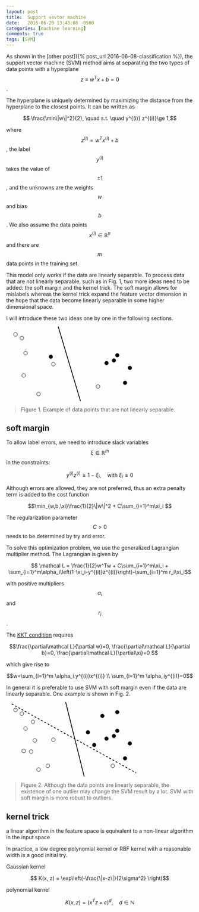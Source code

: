 ```yaml
---
layout: post
title:  Support vevtor machine
date:   2016-06-20 13:43:08 -0500
categories: [machine learning]
comments: true
tags: [SVM]
---
```


As shown in the [other post]({% post_url 2016-06-08-classification %}), the support vector machine (SVM) method aims at separating the 
two types of data points with a hyperplane $$z\equiv w^Tx+b=0$$.

The hyperplane is uniquely determined by maximizing the distance from
the hyperplane to the closest points. It can be written as

$$ \frac{\min\|w\|^2}{2}, \quad s.t. \quad  y^{(i)} z^{(i)}\ge 1,$$

where $$z^{(i)} = w^Tx^{(i)}+b$$, 
the label $$y^{(i)}$$ takes the value of $$\pm1$$, 
and the unknowns are the weights $$w$$ and bias $$b$$.
We also assume the data points $$x^{(i)}\in\mathbb R^n$$ and there
are $$m$$ data points in the training set.

This model only works if the data are linearly separable. 
To process data that are not linearly separable, 
such as in Fig. 1, two more ideas need to be added: the soft margin
and the kernel trick.
The soft margin allows for mislabels whereas the kernel trick 
expand the feature vector dimension in the hope that the data 
become linearly separable in some higher dimensional space. 

I will introduce these two ideas one by one in the following sections.

<svg width='350' height='200'> 
<circle cx='25' cy='21' r='5' fill='white' stroke='black'/> 
<circle cx='42' cy='31' r='5' fill='white' stroke='black'/> 
<circle cx='52' cy='71' r='5' fill='white' stroke='black'/> 
<circle cx='47' cy='131' r='5' fill='white' stroke='black'/> 
<circle cx='247' cy='161' r='5' fill='white' stroke='black'/> 
<circle cx='87' cy='181' r='5' fill='white' stroke='black'/> 
<circle cx='127' cy='101' r='5' fill='white' stroke='black'/> 
<line x1="140" y1="0" x2="200" y2="200" 
            stroke='black' stroke-width="2"  />
<circle cx='299' cy='77' r='5' fill='black' stroke='black'/> 
<circle cx='120' cy='81' r='5' fill='black' stroke='black'/> 
<circle cx='290' cy='91' r='5' fill='black' stroke='black'/> 
<circle cx='270' cy='98' r='5' fill='black' stroke='black'/> 
<circle cx='333' cy='111' r='5' fill='black' stroke='black'/> 
<circle cx='320' cy='151' r='5' fill='black' stroke='black'/> 
</svg>

> Figure 1. Example of data points that are not linearly separable.

## soft margin

To allow label errors, we need to introduce slack variables
$$\xi\in\mathbb R^m$$ in the constraints:

$$y^{(i)} z^{(i)} \ge 1-\xi_i, \quad\text{with } \xi_i\ge0$$

Although errors are allowed, they are not preferred, thus an extra
penalty term is added to the cost function

$$\min_{w,b,\xi}\frac{1}{2}\|w\|^2 + C\sum_{i=1}^m\xi_i $$

The regularization parameter $$C>0$$ needs to be determined by try and
error.

To solve this optimization problem, we use the generalized 
Lagrangian multiplier method.
The Lagrangian is given by 

$$ \mathcal L = \frac{1}{2}w^Tw + C\sum_{i=1}^m\xi_i + \sum_{i=1}^m\alpha_i\left(1-\xi_i-y^{(i)}z^{(i)}\right)-\sum_{i=1}^m r_i\xi_i$$

with positive multipliers $$\alpha_i$$ and $$r_i$$.

The [KKT condition](https://en.wikipedia.org/wiki/Karush%E2%80%93Kuhn%E2%80%93Tucker_conditions) requires 

$$\frac{\partial\mathcal L}{\partial w}=0, 
\frac{\partial\mathcal L}{\partial b}=0,
\frac{\partial\mathcal L}{\partial\xi}=0 $$

which give rise to 

$$w=\sum_{i=1}^m \alpha_i y^{(i)}x^{(i)} \\
\sum_{i=1}^m \alpha_iy^{(i)}=0$$


In general it is preferable to use SVM with soft margin even if the
data are linearly separable. One example is shown in Fig. 2.

<svg width='350' height='200'> 
<circle cx='25' cy='21' r='5' fill='white' stroke='black'/> 
<circle cx='42' cy='31' r='5' fill='white' stroke='black'/> 
<circle cx='52' cy='71' r='5' fill='white' stroke='black'/> 
<circle cx='47' cy='131' r='5' fill='white' stroke='black'/> 
<circle cx='67' cy='133' r='5' fill='white' stroke='black'/> 
<circle cx='77' cy='103' r='5' fill='white' stroke='black'/> 
<circle cx='72' cy='53' r='5' fill='white' stroke='black'/> 
<circle cx='287' cy='171' r='5' fill='white' stroke='black'/> 
<circle cx='237' cy='115' r='5' fill='black' stroke='black'/> 
<circle cx='112' cy='171' r='5' fill='white' stroke='black'/> 
<circle cx='87' cy='181' r='5' fill='white' stroke='black'/> 
<circle cx='127' cy='101' r='5' fill='white' stroke='black'/> 
<line x1="160" y1="0" x2="210" y2="200" 
            stroke='black' stroke-width="2"  />
<line stroke-dasharray="5, 5" x1="15" y1="5" x2="350" y2="190"
            stroke='black' stroke-width="2"/>
<circle cx='299' cy='27' r='5' fill='black' stroke='black'/> 
<circle cx='259' cy='37' r='5' fill='black' stroke='black'/> 
<circle cx='299' cy='77' r='5' fill='black' stroke='black'/> 
<circle cx='220' cy='81' r='5' fill='black' stroke='black'/> 
<circle cx='290' cy='91' r='5' fill='black' stroke='black'/> 
<circle cx='270' cy='98' r='5' fill='black' stroke='black'/> 
<circle cx='333' cy='111' r='5' fill='black' stroke='black'/> 
<circle cx='320' cy='151' r='5' fill='black' stroke='black'/> 
</svg>

> Figure 2. Although the data points are linearly separable, the
existence of one outlier may change the SVM result by a lot.
SVM with soft margin is more robust to outliers.

## kernel trick 

a linear algorithm in the feature space is equivalent to a non-linear algorithm in the input space

In practice, a low degree polynomial kernel or RBF kernel with a reasonable width is a good initial try.

Gaussian kernel

$$ K(x, z) = \exp\left(-\frac{\|x-z\|}{2\sigma^2} \right)$$

polynomial kernel 

$$ K(x, z) = (x^Tz+c )^d, \quad d\in\mathbb{N} $$

